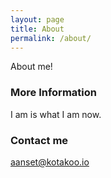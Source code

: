 ```yaml
---
layout: page
title: About
permalink: /about/
---
```


About me!

### More Information

I am is what I am now.
### Contact me

[aanset@kotakoo.io](mailto:aanset@kotakoo.io)
